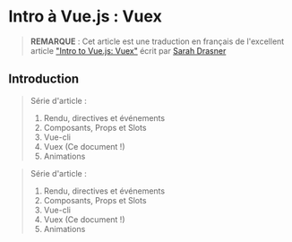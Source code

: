 # Intro à Vue.js : Vuex

>**REMARQUE** : Cet article est une traduction en français de l'excellent article ["Intro to Vue.js: Vuex"](https://css-tricks.com/intro-to-vue-4-vuex/) écrit par [Sarah Drasner](https://github.com/sdras)

## Introduction



> Série d'article :
>  1. Rendu, directives et événements
>  2. Composants, Props et Slots
>  3. Vue-cli
>  4. Vuex (Ce document !)
>  5. Animations



> Série d'article :
>  1. Rendu, directives et événements
>  2. Composants, Props et Slots
>  3. Vue-cli
>  4. Vuex (Ce document !)
>  5. Animations
